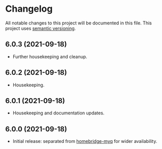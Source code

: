 # Changelog

All notable changes to this project will be documented in this file. This project uses [semantic versioning](https://semver.org/).

## 6.0.3 (2021-09-18)
  * Further housekeeping and cleanup.

## 6.0.2 (2021-09-18)
  * Housekeeping.

## 6.0.1 (2021-09-18)
  * Housekeeping and documentation updates.

## 6.0.0 (2021-09-18)
  * Initial release: separated from [homebridge-myq](https://github.com/hjdhjd/homebridge-myq) for wider availability.

